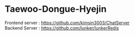 # Taewoo-Dongue-Hyejin

Frontend server : https://github.com/kimsin3003/ChatServer  
Backend Server : https://github.com/lunker/lunkerRedis

